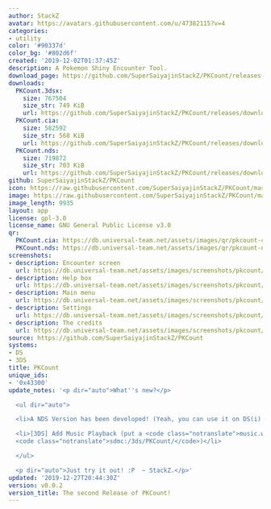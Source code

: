 ```yaml
---
author: StackZ
avatar: https://avatars.githubusercontent.com/u/47382115?v=4
categories:
- utility
color: '#90337d'
color_bg: '#802d6f'
created: '2019-12-02T01:37:45Z'
description: A Pokemon Shiny Encounter Tool.
download_page: https://github.com/SuperSaiyajinStackZ/PKCount/releases
downloads:
  PKCount.3dsx:
    size: 767504
    size_str: 749 KiB
    url: https://github.com/SuperSaiyajinStackZ/PKCount/releases/download/v0.0.2/PKCount.3dsx
  PKCount.cia:
    size: 582592
    size_str: 568 KiB
    url: https://github.com/SuperSaiyajinStackZ/PKCount/releases/download/v0.0.2/PKCount.cia
  PKCount.nds:
    size: 719872
    size_str: 703 KiB
    url: https://github.com/SuperSaiyajinStackZ/PKCount/releases/download/v0.0.2/PKCount.nds
github: SuperSaiyajinStackZ/PKCount
icon: https://raw.githubusercontent.com/SuperSaiyajinStackZ/PKCount/master/3DS/app/icon.png
image: https://raw.githubusercontent.com/SuperSaiyajinStackZ/PKCount/master/3DS/app/banner.png
image_length: 9935
layout: app
license: gpl-3.0
license_name: GNU General Public License v3.0
qr:
  PKCount.cia: https://db.universal-team.net/assets/images/qr/pkcount-cia.png
  PKCount.nds: https://db.universal-team.net/assets/images/qr/pkcount-nds.png
screenshots:
- description: Encounter screen
  url: https://db.universal-team.net/assets/images/screenshots/pkcount/encounter-screen.png
- description: Help box
  url: https://db.universal-team.net/assets/images/screenshots/pkcount/help-box.png
- description: Main menu
  url: https://db.universal-team.net/assets/images/screenshots/pkcount/main-menu.png
- description: Settings
  url: https://db.universal-team.net/assets/images/screenshots/pkcount/settings.png
- description: The credits
  url: https://db.universal-team.net/assets/images/screenshots/pkcount/the-credits.png
source: https://github.com/SuperSaiyajinStackZ/PKCount
systems:
- DS
- 3DS
title: PKCount
unique_ids:
- '0x43300'
update_notes: '<p dir="auto">What''s new?</p>

  <ul dir="auto">

  <li>A NDS Version has been developed! (Yeah, you can use it on DS(i) now as well!)</li>

  <li>[3DS] Add Music Playback (put a <code class="notranslate">music.wav</code> to
  <code class="notranslate">sdmc:/3ds/PKCount/</code>)</li>

  </ul>

  <p dir="auto">Just try it out! :P  ~ StackZ.</p>'
updated: '2019-12-27T20:44:30Z'
version: v0.0.2
version_title: The second Release of PKCount!
---
```

